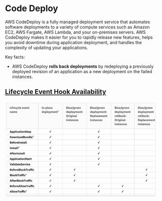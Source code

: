 # Code Deploy

AWS CodeDeploy is a fully managed deployment service that automates  software deployments to a variety of compute services such as Amazon  EC2, AWS Fargate, AWS Lambda, and your on-premises servers. AWS  CodeDeploy makes it easier for you to rapidly release new features,  helps you avoid downtime during application deployment, and handles the  complexity of updating your applications.



Key facts:

- AWS CodeDeploy **rolls back deployments** by redeploying a previously  deployed revision of an application as a new deployment on the failed  instances.





## [Lifecycle Event Hook Availability](https://docs.aws.amazon.com/codedeploy/latest/userguide/reference-appspec-file-structure-hooks.html#reference-appspec-file-structure-hooks-run-order)

![image-20230122112937817](./assets/image-20230122112937817.png)